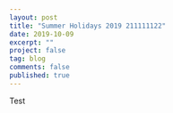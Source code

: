```yaml
---
layout: post
title: "Summer Holidays 2019 211111122"
date: 2019-10-09
excerpt: ""
project: false
tag: blog
comments: false
published: true
---
```


Test
